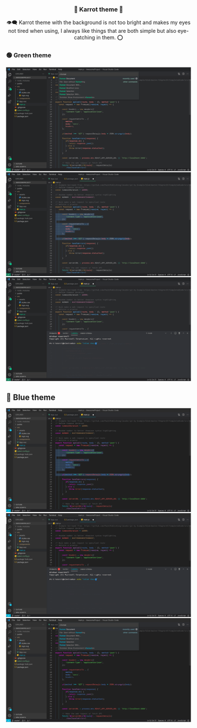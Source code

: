 <h3 align='center'><strong>🕋 Karrot theme 🥬</strong></h3>

<p align='center'>👁‍🗨 Karrot theme with the background is not too bright and makes my eyes not tired when using, I always like things that are both simple but also eye-catching in them. ⭕</p>

### 🟢 Green theme
<img src="./images/1.jpeg" alt="..." />
<img src="./images/2.jpeg" alt="..." />
<img src="./images/3.jpeg" alt="..." />

## 🔵 Blue theme
<img src="./images/v1.jpeg" alt="..." />
<img src="./images/v2.jpeg" alt="..." />
<img src="./images/v3.jpeg" alt="..." />
